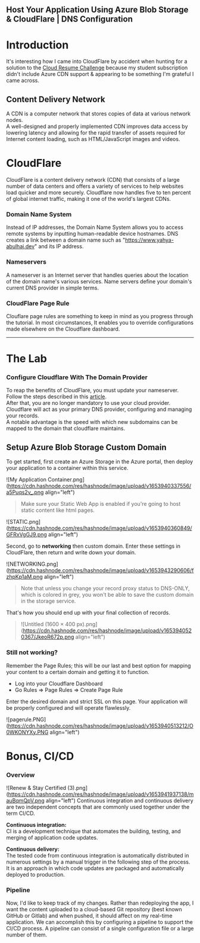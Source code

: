 ## Host Your Application Using Azure Blob Storage & CloudFlare | DNS Configuration

# Introduction
It's interesting how I came into CloudFlare by accident when hunting for a solution to the [Cloud Resume Challenge](https://y4hya4.github.io/Azure_Cloud_Resume_Challenge/)  because my student subscription didn't include Azure CDN support & appearing to be something I'm grateful I came across.

## Content Delivery Network 
A CDN is a computer network that stores copies of data at various network nodes. <br> A well-designed and properly implemented CDN improves data access by lowering latency and allowing for the rapid transfer of assets required for Internet content loading, such as HTML/JavaScript images and videos.
# CloudFlare
CloudFlare is a content delivery network (CDN) that consists of a large number of data centers and offers a variety of services to help websites load quicker and more securely. Cloudflare now handles five to ten percent of global internet traffic, making it one of the world's largest CDNs.

### Domain Name System
Instead of IP addresses, the Domain Name System allows you to access remote systems by inputting human-readable device hostnames. DNS creates a link between a domain name such as "https://www.yahya-abulhaj.dev" and its IP address.
### Nameservers
A nameserver is an Internet server that handles queries about the location of the domain name's various services. Name servers define your domain's current DNS provider in simple terms.
### CloudFlare Page Rule 
Clouflare page rules are something to keep in mind as you progress through the tutorial. In most circumstances, It enables you to override configurations made elsewhere on the Cloudflare dashboard.

---
# The Lab
### Configure Cloudflare With The Domain Provider
To reap the benefits of CloudFlare, you must update your nameserver. Follow the steps described in this [article](https://developers.cloudflare.com/dns/zone-setups/full-setup/setup/).<br> After that, you are no longer mandatory to use your cloud provider. Cloudflare will act as your primary DNS provider, configuring and managing your records. <br> A notable advantage is the speed with which new subdomains can be mapped to the domain that cloudflare maintains.


## Setup Azure Blob Storage Custom Domain
To get started, first create an Azure Storage in the Azure portal, then deploy your application to a container within this service.

![My Application Container.png](https://cdn.hashnode.com/res/hashnode/image/upload/v1653940337556/a5Puqs2v_.png align="left")


> Make sure your Static Web App is enabled if you're going to host static content like html pages.


![STATIC.png](https://cdn.hashnode.com/res/hashnode/image/upload/v1653940360849/GFRxVgGJ9.png align="left")

Second, go to **networking** then custom domain. Enter these settings in CloudFlare, then return and write down your domain.

![NETWORKING.png](https://cdn.hashnode.com/res/hashnode/image/upload/v1653943290606/fzhpKp1aM.png align="left")



> Note that unless you change your record proxy status to DNS-ONLY, which is colored in grey, you won't be able to save the custom domain in the storage service. 

That's how you should end up with your final collection of records.


> ![Untitled (1600 × 400 px).png](https://cdn.hashnode.com/res/hashnode/image/upload/v1653940520367/JkeoR672p.png align="left")



### Still not working?
Remember the Page Rules; this will be our last and best option for mapping your content to a certain domain and getting it to function.
- Log into your Cloudflare Dashboard
- Go Rules => Page Rules => Create Page Rule

Enter the desired domain and strict SSL on this page. Your application will be properly configured and will operate flawlessly.




![pagerule.PNG](https://cdn.hashnode.com/res/hashnode/image/upload/v1653940513212/O0WKONYXy.PNG align="left")





# Bonus, CI/CD
### Overview

![Renew & Stay Certified (3).png](https://cdn.hashnode.com/res/hashnode/image/upload/v1653941937138/mauBqmQpV.png align="left")
Continuous integration and continuous delivery are two independent concepts that are commonly used together under the term CI/CD.

**Continuous integration:**<br> CI is a development technique that automates the building, testing, and merging of application code updates.

**Continuous delivery:**<br> The tested code from continuous integration is automatically distributed in numerous settings by a manual trigger in the following step of the process. It is an approach in which code updates are packaged and automatically deployed to production.

###  Pipeline
Now, I'd like to keep track of my changes. Rather than redeploying the app, I want the content uploaded to a cloud-based Git repository (best known GitHub or Gitlab) and when pushed, it should affect on my real-time application. We can accomplish this by configuring a pipeline to support the CI/CD process.
A pipeline can consist of a single configuration file or a large number of them.

